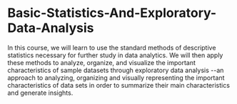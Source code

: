 # Basic-Statistics-And-Exploratory-Data-Analysis

In this course, we will learn to use the standard methods of descriptive statistics necessary for further study in data analytics. We will then apply these methods to analyze, organize, and visualize the important characteristics of sample datasets through exploratory data analysis --an approach to analyzing, organizing and visually representing the important characteristics of data sets in order to summarize their main characteristics and generate insights.
